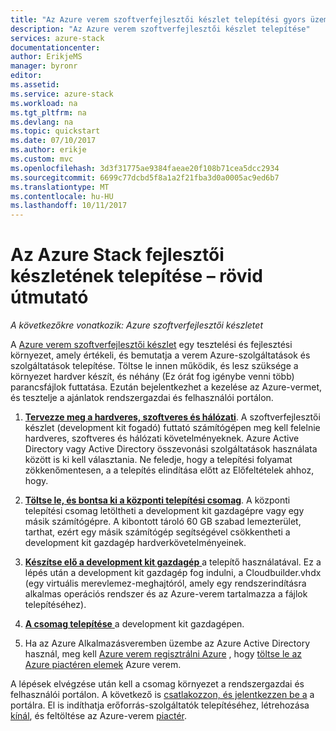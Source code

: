 ```yaml
---
title: "Az Azure verem szoftverfejlesztői készlet telepítési gyors üzembe helyezés |} Microsoft Docs"
description: "Az Azure verem szoftverfejlesztői készlet telepítése"
services: azure-stack
documentationcenter: 
author: ErikjeMS
manager: byronr
editor: 
ms.assetid: 
ms.service: azure-stack
ms.workload: na
ms.tgt_pltfrm: na
ms.devlang: na
ms.topic: quickstart
ms.date: 07/10/2017
ms.author: erikje
ms.custom: mvc
ms.openlocfilehash: 3d3f31775ae9384faeae20f108b71cea5dcc2934
ms.sourcegitcommit: 6699c77dcbd5f8a1a2f21fba3d0a0005ac9ed6b7
ms.translationtype: MT
ms.contentlocale: hu-HU
ms.lasthandoff: 10/11/2017
---
```

# <a name="azure-stack-development-kit-deployment-quickstart"></a>Az Azure Stack fejlesztői készletének telepítése – rövid útmutató

*A következőkre vonatkozik: Azure szoftverfejlesztői készletet*

A [Azure verem szoftverfejlesztői készlet](azure-stack-poc.md) egy tesztelési és fejlesztési környezet, amely értékeli, és bemutatja a verem Azure-szolgáltatások és szolgáltatások telepítése. Töltse le innen működik, és lesz szüksége a környezet hardver készít, és néhány (Ez órát fog igénybe venni több) parancsfájlok futtatása. Ezután bejelentkezhet a kezelése az Azure-vermet, és tesztelje a ajánlatok rendszergazdai és felhasználói portálon. 

1. [**Tervezze meg a hardveres, szoftveres és hálózati**](azure-stack-deploy.md). A szoftverfejlesztői készlet (development kit fogadó) futtató számítógépen meg kell felelnie hardveres, szoftveres és hálózati követelményeknek. Azure Active Directory vagy Active Directory összevonási szolgáltatások használata között is ki kell választania. Ne feledje, hogy a telepítési folyamat zökkenőmentesen, a a telepítés elindítása előtt az Előfeltételek ahhoz, hogy. 

2. [**Töltse le, és bontsa ki a központi telepítési csomag**](azure-stack-run-powershell-script.md#download-and-extract-the-development-kit). A központi telepítési csomag letöltheti a development kit gazdagépre vagy egy másik számítógépre. A kibontott tároló 60 GB szabad lemezterület, tarthat, ezért egy másik számítógép segítségével csökkentheti a development kit gazdagép hardverkövetelményeinek.

3. [**Készítse elő a development kit gazdagép** ](azure-stack-run-powershell-script.md#prepare-the-development-kit-host) a telepítő használatával. Ez a lépés után a development kit gazdagép fog indulni, a Cloudbuilder.vhdx (egy virtuális merevlemez-meghajtóról, amely egy rendszerindításra alkalmas operációs rendszer és az Azure-verem tartalmazza a fájlok telepítéséhez).

4. [**A csomag telepítése** ](azure-stack-run-powershell-script.md#deploy-the-development-kit) a development kit gazdagépen.

5. Ha az Azure Alkalmazásveremben üzembe az Azure Active Directory használ, meg kell [Azure verem regisztrálni Azure](azure-stack-register.md) , hogy [töltse le az Azure piactéren elemek](azure-stack-download-azure-marketplace-item.md) Azure verem.

A lépések elvégzése után kell a csomag környezet a rendszergazdai és felhasználói portálon. A következő is [csatlakozzon, és jelentkezzen be a](azure-stack-connect-azure-stack.md) a portálra. El is indíthatja erőforrás-szolgáltatók telepítéséhez, létrehozása [kínál](azure-stack-key-features.md#regions-services-plans-offers-and-subscriptions), és feltöltése az Azure-verem [piactér](azure-stack-marketplace.md).
